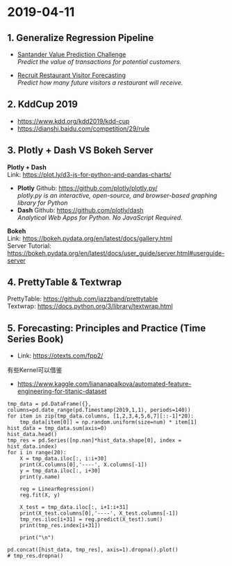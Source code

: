 # 2019-04-11
## 1. Generalize Regression Pipeline
- [Santander Value Prediction Challenge](https://www.kaggle.com/c/santander-value-prediction-challenge/leaderboard)  
_Predict the value of transactions for potential customers._  

- [Recruit Restaurant Visitor Forecasting](https://www.kaggle.com/c/recruit-restaurant-visitor-forecasting/overview)  
_Predict how many future visitors a restaurant will receive._  

## 2. KddCup 2019  
- https://www.kdd.org/kdd2019/kdd-cup  
- https://dianshi.baidu.com/competition/29/rule  

## 3. Plotly + Dash VS Bokeh Server
**Plotly + Dash**  
Link: https://plot.ly/d3-js-for-python-and-pandas-charts/  

- **Plotly**
 Github: https://github.com/plotly/plotly.py/  
  _plotly.py is an interactive, open-source, and browser-based graphing library for Python_  
- **Dash** 
 Github: https://github.com/plotly/dash  
 _Analytical Web Apps for Python. No JavaScript Required._  


**Bokeh**  
Link: https://bokeh.pydata.org/en/latest/docs/gallery.html  
Server Tutorial: https://bokeh.pydata.org/en/latest/docs/user_guide/server.html#userguide-server  

## 4. PrettyTable & Textwrap
PrettyTable: https://github.com/jazzband/prettytable  
Textwrap: https://docs.python.org/3/library/textwrap.html  

## 5. Forecasting: Principles and Practice (Time Series Book)
 - Link: https://otexts.com/fpp2/  

  有些Kernel可以借鉴  
 - https://www.kaggle.com/liananapalkova/automated-feature-engineering-for-titanic-dataset  

```
tmp_data = pd.DataFrame({}, columns=pd.date_range(pd.Timestamp(2019,1,1), periods=140))
for item in zip(tmp_data.columns, [1,2,3,4,5,6,7][::-1]*20):
    tmp_data[item[0]] = np.random.uniform(size=num) * item[1]
hist_data = tmp_data.sum(axis=0)
hist_data.head()
tmp_res = pd.Series([np.nan]*hist_data.shape[0], index = hist_data.index)
for i in range(20):
    X = tmp_data.iloc[:, i:i+30]
    print(X.columns[0],'----', X.columns[-1])
    y = tmp_data.iloc[:, i+30]
    print(y.name)
    
    reg = LinearRegression()
    reg.fit(X, y)
    
    X_test = tmp_data.iloc[:, i+1:i+31]
    print(X_test.columns[0],'----', X_test.columns[-1])
    tmp_res.iloc[i+31] = reg.predict(X_test).sum()
    print(tmp_res.index[i+31])
    
    print("\n")

pd.concat([hist_data, tmp_res], axis=1).dropna().plot()
# tmp_res.dropna()
```
